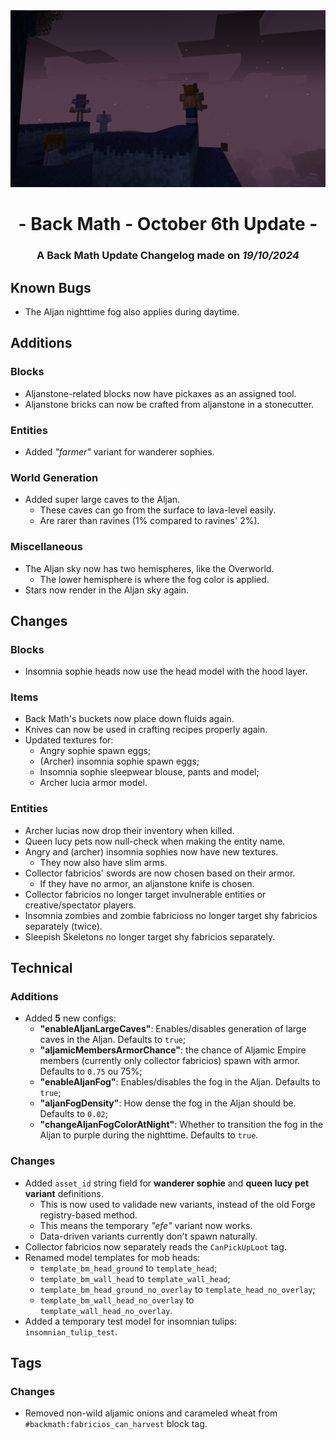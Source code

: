 <center> <img src=ChangelogPhoto.png width="1500"> </center>

# <center>- Back Math - October 6th Update -</center>
### <center>A Back Math Update Changelog made on *19/10/2024*</center>

## Known Bugs
- The Aljan nighttime fog also applies during daytime.

## Additions
### Blocks
- Aljanstone-related blocks now have pickaxes as an assigned tool.
- Aljanstone bricks can now be crafted from aljanstone in a stonecutter.

### Entities
- Added *"farmer"* variant for wanderer sophies.

### World Generation
- Added super large caves to the Aljan.
  - These caves can go from the surface to lava-level easily.
  - Are rarer than ravines (1% compared to ravines' 2%).

### Miscellaneous
- The Aljan sky now has two hemispheres, like the Overworld.
  - The lower hemisphere is where the fog color is applied.
- Stars now render in the Aljan sky again.

## Changes
### Blocks
- Insomnia sophie heads now use the head model with the hood layer.

### Items
- Back Math's buckets now place down fluids again.
- Knives can now be used in crafting recipes properly again.
- Updated textures for:
  - Angry sophie spawn eggs;
  - (Archer) insomnia sophie spawn eggs;
  - Insomnia sophie sleepwear blouse, pants and model;
  - Archer lucia armor model.

### Entities
- Archer lucias now drop their inventory when killed.
- Queen lucy pets now null-check when making the entity name.
- Angry and (archer) insomnia sophies now have new textures.
  - They now also have slim arms.
- Collector fabricios' swords are now chosen based on their armor.
  - If they have no armor, an aljanstone knife is chosen.
- Collector fabricios no longer target invulnerable entities or creative/spectator players.
- Insomnia zombies and zombie fabricioss no longer target shy fabricios separately (twice).
- Sleepish Skeletons no longer target shy fabricios separately.

## Technical
### Additions
- Added **5** new configs:
  - **"enableAljanLargeCaves"**: Enables/disables generation of large caves in the Aljan. Defaults to `true`;
  - **"aljamicMembersArmorChance"**: the chance of Aljamic Empire members (currently only collector fabricios) spawn with armor. Defaults to `0.75` ou 75%;
  - **"enableAljanFog"**: Enables/disables the fog in the Aljan. Defaults to `true`;
  - **"aljanFogDensity"**: How dense the fog in the Aljan should be. Defaults to `0.02`;
  - **"changeAljanFogColorAtNight"**: Whether to transition the fog in the Aljan to purple during the nighttime. Defaults to `true`.

### Changes
- Added `asset_id` string field for **wanderer sophie** and **queen lucy pet variant** definitions.
  - This is now used to validade new variants, instead of the old Forge registry-based method.
  - This means the temporary *"efe"* variant now works.
  - Data-driven variants currently don't spawn naturally.
- Collector fabricios now separately reads the `CanPickUpLoot` tag.
- Renamed model templates for mob heads:
  - `template_bm_head_ground` to `template_head`;
  - `template_bm_wall_head` to `template_wall_head`;
  - `template_bm_head_ground_no_overlay` to `template_head_no_overlay`;
  - `template_bm_wall_head_no_overlay` to `template_wall_head_no_overlay`.
- Added a temporary test model for insomnian tulips: `insomnian_tulip_test`.

## Tags
### Changes
- Removed non-wild aljamic onions and carameled wheat from `#backmath:fabricios_can_harvest` block tag.